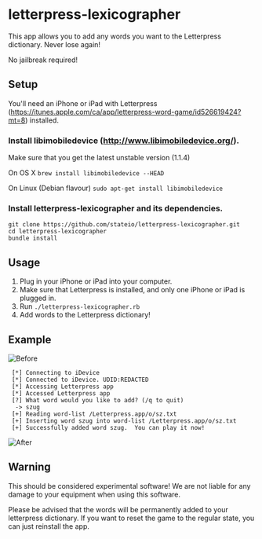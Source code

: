 letterpress-lexicographer
=========================

This app allows you to add any words you want to the Letterpress dictionary.  Never lose again!

No jailbreak required!

Setup
-------------
You'll need an iPhone or iPad with Letterpress (https://itunes.apple.com/ca/app/letterpress-word-game/id526619424?mt=8) installed.  

### Install libimobiledevice (http://www.libimobiledevice.org/).  

Make sure that you get the latest unstable version (1.1.4)

On OS X
`brew install libimobiledevice --HEAD`

On Linux (Debian flavour)
`sudo apt-get install libimobiledevice`

### Install letterpress-lexicographer and its dependencies. 

``` shell
git clone https://github.com/stateio/letterpress-lexicographer.git
cd letterpress-lexicographer
bundle install
```

Usage
-----
1. Plug in your iPhone or iPad into your computer.  
2. Make sure that Letterpress is installed, and only one iPhone or iPad is plugged in.
3. Run `./letterpress-lexicographer.rb`
4. Add words to the Letterpress dictionary!

Example
-------

![Before](http://blog.ontoillogical.com/assets/images/letterpress/before.png)

```
 [*] Connecting to iDevice
 [*] Connected to iDevice. UDID:REDACTED
 [*] Accessing Letterpress app
 [*] Accessed Letterpress app
 [?] What word would you like to add? (/q to quit)
  -> szug
 [+] Reading word-list /Letterpress.app/o/sz.txt
 [+] Inserting word szug into word-list /Letterpress.app/o/sz.txt
 [+] Successfully added word szug.  You can play it now!
```

![After](http://blog.ontoillogical.com/assets/images/letterpress/after.png)

Warning
-------
This should be considered experimental software!  We are not liable for any damage to your equipment when using this software.

Please be advised that the words will be permanently added to your letterpress dictionary.  If you want to reset the game to the regular state, you can just reinstall the app.